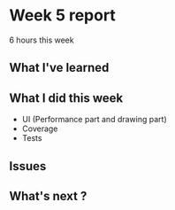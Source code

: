 # Week 5 report

6 hours this week

## What I've learned

## What I did this week

- UI (Performance part and drawing part)
- Coverage 
- Tests 

## Issues

## What's next ?

